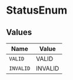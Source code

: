 # StatusEnum


## Values

| Name      | Value     |
| --------- | --------- |
| `VALID`   | VALID     |
| `INVALID` | INVALID   |